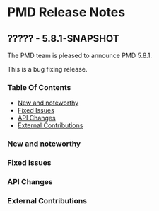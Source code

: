 # PMD Release Notes

## ????? - 5.8.1-SNAPSHOT

The PMD team is pleased to announce PMD 5.8.1.

This is a bug fixing release.

### Table Of Contents

* [New and noteworthy](#New_and_noteworthy)
* [Fixed Issues](#Fixed_Issues)
* [API Changes](#API_Changes)
* [External Contributions](#External_Contributions)

### New and noteworthy

### Fixed Issues

### API Changes

### External Contributions
